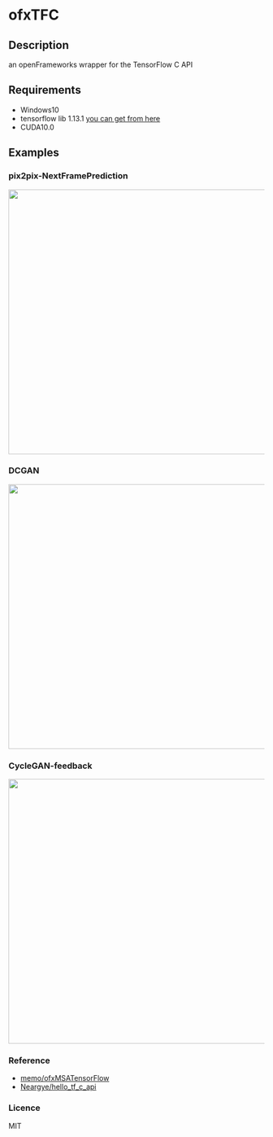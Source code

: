 # ofxTFC

## Description
an openFrameworks wrapper for the TensorFlow C API

## Requirements
- Windows10
- tensorflow lib 1.13.1 [you can get from here](https://github.com/Neargye/tensorflow/releases)
- CUDA10.0

## Examples

### pix2pix-NextFramePrediction
<img src="https://i.imgur.com/YmI54Ai.gif" width="520" />

### DCGAN
<img src="https://i.imgur.com/2lF7o4x.gif" width="520" />

### CycleGAN-feedback
<img src="https://i.imgur.com/jcEonSh.gif" width="520" />

### Reference

* [memo/ofxMSATensorFlow](https://github.com/memo/ofxMSATensorFlow)  
* [Neargye/hello_tf_c_api](https://github.com/Neargye/hello_tf_c_api)  

### Licence

MIT
